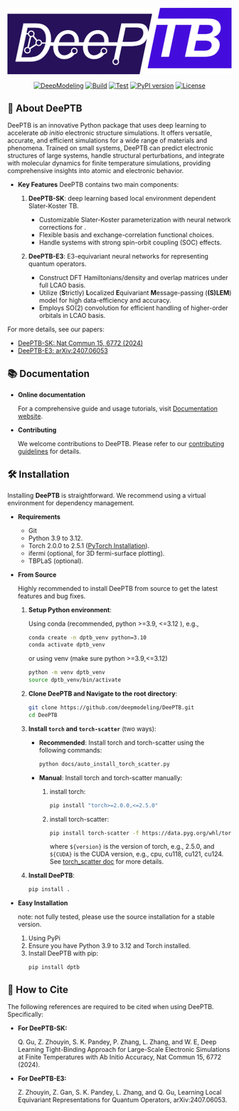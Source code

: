 <p align="center">
    <img src="docs/deeptb-logo.png" alt="DeePTB Logo" style="width: 80vw; height: auto;" />
</p>
<!-- <h1 align="center">DeePTB</h1> -->

<!--# DeePTB -->
<p align="center">
 <a href="https://github.com/deepmodeling"><img src="https://img.shields.io/badge/DeepModeling-Incubating_Project-blue" alt="DeepModeling"></a>
 <a href="https://github.com/deepmodeling/DeePTB/actions/workflows/image.yml"><img src="https://github.com/deepmodeling/DeePTB/actions/workflows/image.yml/badge.svg" alt="Build"></a>
 <a href="https://github.com/deepmodeling/DeePTB/actions/workflows/unit_test.yml"><img src="https://github.com/deepmodeling/DeePTB/actions/workflows/unit_test.yml/badge.svg" alt="Test"></a>
 <a href="https://pypi.org/project/dptb/"><img src="https://img.shields.io/pypi/v/dptb.svg" alt="PyPI version"></a>
 <a href="https://github.com/deepmodeling/DeePTB/blob/main/LICENSE"><img src="https://img.shields.io/github/license/deepmodeling/DeePTB.svg" alt="License"></a>
</p>

<!--
[![DeepModeling](https://img.shields.io/badge/DeepModeling-Incubating_Project-blue)](https://github.com/deepmodeling)
[![Build](https://github.com/deepmodeling/DeePTB/actions/workflows/image.yml/badge.svg)](https://github.com/deepmodeling/DeePTB/actions/workflows/image.yml)
[![Test](https://github.com/deepmodeling/DeePTB/actions/workflows/unit_test.yml/badge.svg)](https://github.com/deepmodeling/DeePTB/actions/workflows/unit_test.yml)
-->

## 🚀 About DeePTB
DeePTB is an innovative Python package that uses deep learning to accelerate *ab initio* electronic structure simulations. It offers versatile, accurate, and efficient simulations for a wide range of materials and phenomena. Trained on small systems, DeePTB can predict electronic structures of large systems, handle structural perturbations, and integrate with molecular dynamics for finite temperature simulations, providing comprehensive insights into atomic and electronic behavior.

- **Key Features**
DeePTB contains two main components: 
  1. **DeePTB-SK**: deep learning based local environment dependent Slater-Koster TB.
      - Customizable Slater-Koster parameterization with neural network corrections for . 
      - Flexible basis and exchange-correlation functional choices.
      - Handle systems with strong spin-orbit coupling (SOC) effects.

  2. **DeePTB-E3**: E3-equivariant neural networks for representing quantum operators.
      - Construct DFT Hamiltonians/density and overlap matrices under full LCAO basis.
      - Utilize (**S**trictly) **L**ocalized **E**quivariant **M**essage-passing (**(S)LEM**) model for high data-efficiency and accuracy.
      - Employs SO(2) convolution for efficient handling of higher-order orbitals in LCAO basis.


For more details, see our papers:
- [DeePTB-SK: Nat Commun 15, 6772 (2024)](https://doi.org/10.1038/s41467-024-51006-4)
- [DeePTB-E3: arXiv:2407.06053](https://arxiv.org/pdf/2407.06053)


## 📚 Documentation

- **Online documentation**
  
    For a comprehensive guide and usage tutorials, visit [Documentation website](https://deeptb.readthedocs.io/en/latest/).

- **Contributing**

    We welcome contributions to DeePTB. Please refer to our [contributing guidelines](https://deeptb.readthedocs.io/en/latest/community/contribution_guide.html) for details.



## 🛠️ Installation

Installing **DeePTB** is straightforward. We recommend using a virtual environment for dependency management.

- **Requirements**
  - Git
  - Python 3.9 to 3.12.
  - Torch 2.0.0 to 2.5.1 ([PyTorch Installation](https://pytorch.org/get-started/locally)).
  - ifermi (optional, for 3D fermi-surface plotting).
  - TBPLaS (optional).

- **From Source** 
  
    Highly recommended to install DeePTB from source to get the latest features and bug fixes.
  1. **Setup Python environment**:
    
        Using conda (recommended, python >=3.9, <=3.12 ), e.g.,
        ```bash
        conda create -n dptb_venv python=3.10
        conda activate dptb_venv
        ```
        or using venv (make sure python >=3.9,<=3.12)
        ```bash
        python -m venv dptb_venv
        source dptb_venv/bin/activate

  2. **Clone DeePTB and  Navigate to the root directory**:
        ```bash
        git clone https://github.com/deepmodeling/DeePTB.git
        cd DeePTB
        ```
  3. **Install `torch` and `torch-scatter`** (two ways):
        - **Recommended**: Install torch and torch-scatter using the following commands:

            ```bash
            python docs/auto_install_torch_scatter.py
            ```

        - **Manual**: Install torch and torch-scatter manually:
          1. install torch:
                ```bash
                pip install "torch>=2.0.0,<=2.5.0"
                ```

          2. install torch-scatter:
                ```bash
                pip install torch-scatter -f https://data.pyg.org/whl/torch-${version}+${CUDA}.html
                ```
                where `${version}` is the version of torch, e.g., 2.5.0, and `${CUDA}` is the CUDA version, e.g., cpu, cu118, cu121, cu124. See [torch_scatter doc](https://github.com/rusty1s/pytorch_scatter) for more details.   

  4. **Install DeePTB**:
        ```bash
        pip install .
        ```

- **Easy Installation**
  
  note: not fully tested, please use the source installation for a stable version.
  1. Using PyPi
  2. Ensure you have Python 3.9 to 3.12 and Torch installed.
  3. Install DeePTB with pip:
        ```bash
        pip install dptb
        ```

## 🤝 How to Cite

The following references are required to be cited when using DeePTB. Specifically:

- **For DeePTB-SK:**

    Q. Gu, Z. Zhouyin, S. K. Pandey, P. Zhang, L. Zhang, and W. E, Deep Learning Tight-Binding Approach for Large-Scale Electronic Simulations at Finite Temperatures with Ab Initio Accuracy, Nat Commun 15, 6772 (2024).
  
- **For DeePTB-E3:**
  
    Z. Zhouyin, Z. Gan, S. K. Pandey, L. Zhang, and Q. Gu, Learning Local Equivariant Representations for Quantum Operators, arXiv:2407.06053.
